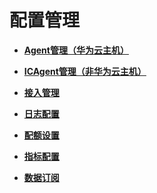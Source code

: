# 配置管理<a name="aom_02_001101"></a>

-   **[Agent管理（华为云主机）](Agent管理（华为云主机）.md)**  

-   **[ICAgent管理（非华为云主机）](ICAgent管理（非华为云主机）.md)**  

-   **[接入管理](接入管理.md)**  

-   **[日志配置](日志配置.md)**  

-   **[配额设置](配额设置.md)**  

-   **[指标配置](指标配置.md)**  

-   **[数据订阅](数据订阅.md)**  


